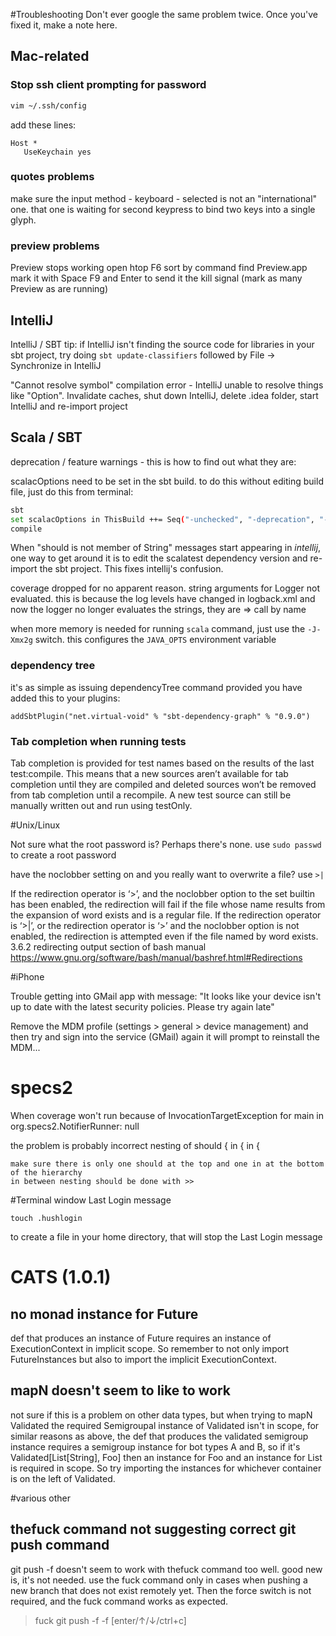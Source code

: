 #Troubleshooting
Don't ever google the same problem twice. Once you've fixed it, make a note here.

## Mac-related
### Stop ssh client prompting for password
```bash
vim ~/.ssh/config
```
add these lines:
```
Host *
   UseKeychain yes
```

### quotes problems
make sure the input method - keyboard - selected is not an "international" one. that one is waiting for second keypress to bind two keys into a single glyph.

### preview problems

Preview stops working
open htop
F6 sort by command
find Preview.app
mark it with Space
F9 and Enter to send it the kill signal (mark as many Preview as are running)

## IntelliJ

IntelliJ / SBT tip: if IntelliJ isn't finding the source code for libraries in your sbt project, try doing `sbt update-classifiers` followed by File -> Synchronize in IntelliJ

"Cannot resolve symbol" compilation error - IntelliJ unable to resolve things like "Option".
Invalidate caches, shut down IntelliJ, delete .idea folder, start IntelliJ and re-import project

## Scala / SBT
deprecation / feature warnings - this is how to find out what they are:

scalacOptions need to be set in the sbt build. to do this without editing build file, just do this from terminal:

```bash
sbt
set scalacOptions in ThisBuild ++= Seq("-unchecked", "-deprecation", "-feature")
compile
```

When "should is not member of String" messages start appearing in _intellij_, one way to get around it is to edit the scalatest dependency version and re-import the sbt project. This fixes intellij's confusion.


coverage dropped for no apparent reason. string arguments for Logger not evaluated. this is because the log levels have changed in logback.xml and now the logger no longer evaluates the strings, they are => call by name


when more memory is needed for running `scala` command, just use the `-J-Xmx2g` switch.
this configures the `JAVA_OPTS` environment variable

### dependency tree

it's as simple as issuing dependencyTree command
provided you have added this to your plugins:

```
addSbtPlugin("net.virtual-void" % "sbt-dependency-graph" % "0.9.0")
```


### Tab completion when running tests

Tab completion is provided for test names based on the results of the last test:compile. This means that a new sources aren’t available for tab completion until they are compiled and deleted sources won’t be removed from tab completion until a recompile. A new test source can still be manually written out and run using testOnly.

#Unix/Linux

Not sure what the root password is? Perhaps there's none. use `sudo passwd` to create a root password

have the noclobber setting on and you really want to overwrite a file? use `>|`

If the redirection operator is ‘>’, and the noclobber option to the set builtin has been enabled, the redirection will fail if the file whose name results from the expansion of word exists and is a regular file. If the redirection operator is ‘>|’, or the redirection operator is ‘>’ and the noclobber option is not enabled, the redirection is attempted even if the file named by word exists.
3.6.2 redirecting output section of bash manual https://www.gnu.org/software/bash/manual/bashref.html#Redirections


#iPhone

Trouble getting into GMail app with message: "It looks like your device isn't up to date with the latest security policies. Please try again late"

Remove the MDM profile (settings > general > device management) and then try and sign into the service (GMail) again it will prompt to reinstall the MDM...




# specs2
  When coverage won't run because of
  InvocationTargetException for main in org.specs2.NotifierRunner: null

  the problem is probably incorrect nesting of should { in { in {

    make sure there is only one should at the top and one in at the bottom of the hierarchy
    in between nesting should be done with >>



#Terminal window Last Login message

```
touch .hushlogin
```

to create a file in your home directory, that will stop the Last Login message


# CATS (1.0.1)
## no monad instance for Future
def that produces an instance of Future requires an instance of ExecutionContext in implicit scope. So remember to not only import FutureInstances but also to import the implicit ExecutionContext.

## mapN doesn't seem to like to work
not sure if this is a problem on other data types, but when trying to mapN Validated the required Semigroupal instance of Validated isn't in scope, for similar reasons as above, the def that produces the validated semigroup instance requires a semigroup instance for bot types A and B, so if it's Validated[List[String], Foo] then an instance for Foo and an instance for List is required in scope. So try importing the instances for whichever container is on the left of Validated.



#various other

## thefuck command not suggesting correct git push command

git push -f doesn't seem to work with thefuck command too well. good new is, it's not needed. use the fuck command only in cases when pushing a new branch that does not exist remotely yet. Then the force switch is not required, and the fuck command works as expected.

> fuck
git push -f -f [enter/↑/↓/ctrl+c]


